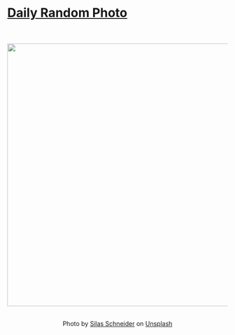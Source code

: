 # [Daily Random Photo](https://www.dailyrandomphoto.com/)

<div align="center">
  <br>
  <br>
  <a href="https://www.dailyrandomphoto.com/p/2023/2023-10-10/"><img src="https://images.unsplash.com/photo-1693937719030-3a7dff2bdab6?crop=entropy&cs=tinysrgb&fit=max&fm=jpg&ixid=M3w3NzUwOHwwfDF8cmFuZG9tfHx8fHx8fHx8MTY5Njg5NzY5OHw&ixlib=rb-4.0.3&q=80&w=1080" width="600px"></a>
  <br>
  <br>
  <p class="has-text-grey">Photo by <a href="https://unsplash.com/@silassch_92?utm_source=Daily%20Random%20Photo&amp;utm_medium=referral" target="_blank" rel="noopener noreferrer">Silas Schneider</a> on <a href="https://unsplash.com/photos/a-castle-in-the-middle-of-a-forest-with-mountains-in-the-background-kuujKZVKr6I?utm_source=Daily%20Random%20Photo&amp;utm_medium=referral" target="_blank" rel="noopener noreferrer">Unsplash</a></p>
</div>
